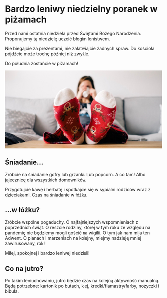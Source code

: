 # Bardzo leniwy niedzielny poranek w piżamach

Przed nami ostatnia niedziela przed Świętami Bożego Narodzenia. Proponujemy tą niedzielę uczcić błogim lenistwem.

Nie biegajcie za prezentami, nie załatwiajcie żadnych spraw. Do kościoła pójdźcie może trochę później niż zwykle.

Do południa zostańcie w piżamach!

![Zdjęcie](/img/2020-12-20.jpg)

## Śniadanie…

Zróbcie na śniadanie gofry lub grzanki. Lub popcorn. A co tam! Albo jajecznicę dla wszystkich domowników.

Przygotujcie kawę i herbatę i spotkajcie się w sypialni rodziców wraz z dzieciakami. Czas na śniadanie w łóżku.

## …w łóżku?

Zróbcie wspólne pogaduchy. O najfajniejszych wspomnieniach z poprzednich świąt. O reszcie rodziny, której w tym roku ze względu na pandemię nie będziemy mogli gościć na wigilii. O tym jak nam mija ten Adwent. O planach i marzeniach na kolejny, miejmy nadzieję mniej zawirusowany, rok!

Miłej, spokojnej i bardzo leniwej niedzieli!

## Co na jutro?

Po takim leniuchowaniu, jutro będzie czas na kolejną aktywność manualną. Będą potrzebne: kartonik po butach, klej, kredki/flamastry/farby, nożyczki i bibuła.
